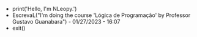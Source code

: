 - print('Hello, I'm NLeopy.')
- EscrevaL("I'm doing the course 'Lógica de Programação' by Professor Gustavo Guanabara") - 01/27/2023 - 16:07
- exit()
<!---
NLeopy/NLeopy is a ✨ special ✨ repository because its `README.md` (this file) appears on your GitHub profile.
You can click the Preview link to take a look at your changes.
--->
